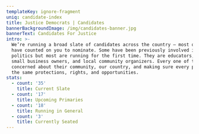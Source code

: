```yaml
---
templateKey: ignore-fragment
uniq: candidate-index
title: Justice Democrats | Candidates
bannerBackgroundImage: /img/candidates-banner.jpg
bannerText: Candidates For Justice
intro: >-
  We’re running a broad slate of candidates across the country — most of whom we
  have counted on you to nominate. Some have been previously involved in
  politics but most are running for the first time. They are educators, nurses,
  small business owners, and local community organizers. Every one of them is
  concerned about their community, our country, and making sure every person has
  the same protections, rights, and opportunities.
stats:
  - count: '35'
    title: Current Slate
  - count: '17'
    title: Upcoming Primaries
  - count: '18'
    title: Running in General
  - count: '3'
    title: Currently Seated
---
```


